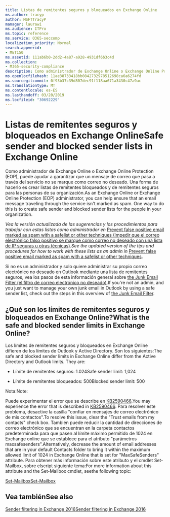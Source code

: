 ```yaml
---
title: Listas de remitentes seguros y bloqueados en Exchange Online
ms.author: tracyp
author: MSFTTracyP
manager: laurawi
ms.audience: ITPro
ms.topic: reference
ms.service: O365-seccomp
localization_priority: Normal
search.appverid:
- MET150
ms.assetid: 111ab6b0-2dd2-4a87-a928-4931df6b3c4d
ms.collection:
- M365-security-compliance
description: Como administrador de Exchange Online o Exchange Online Protection (EOP), puede ayudar a garantizar que un mensaje de correo que pasa a través del servicio no se marque como correo no deseado. Una forma de hacerlo es crear listas de remitentes bloqueados y de remitentes seguros para las personas de su organización.
ms.openlocfilehash: 11ae38733418bb0842732978512698ca6a6274fd
ms.sourcegitcommit: 0f93b37c39d807dec91f118aa671a3430c47a9ac
ms.translationtype: MT
ms.contentlocale: es-ES
ms.lasthandoff: 03/20/2019
ms.locfileid: "30692229"
---
```

# <a name="safe-sender-and-blocked-sender-lists-in-exchange-online"></a><span data-ttu-id="cc141-104">Listas de remitentes seguros y bloqueados en Exchange Online</span><span class="sxs-lookup"><span data-stu-id="cc141-104">Safe sender and blocked sender lists in Exchange Online</span></span>

<span data-ttu-id="cc141-p102">Como administrador de Exchange Online o Exchange Online Protection (EOP), puede ayudar a garantizar que un mensaje de correo que pasa a través del servicio no se marque como correo no deseado. Una forma de hacerlo es crear listas de remitentes bloqueados y de remitentes seguros para las personas de su organización.</span><span class="sxs-lookup"><span data-stu-id="cc141-p102">As an Exchange Online or Exchange Online Protection (EOP) administrator, you can help ensure that an email message traveling through the service isn't marked as spam. One way to do this is to create safe sender and blocked sender lists for the people in your organization.</span></span> 
  
 <span data-ttu-id="cc141-107">*Vea la versión actualizada de las sugerencias y los procedimientos para trabajar con estas listas como administrador en* [Prevent false positive email marked as spam with a safelist or other techniques (Impedir que el correo electrónico falso positivo se marque como correo no deseado con una lista de IP seguras u otras técnicas)](https://go.microsoft.com/fwlink/p/?LinkID=534224).</span><span class="sxs-lookup"><span data-stu-id="cc141-107">*See the updated version of the tips and procedures for how to work with these lists as an admin in* [Prevent false positive email marked as spam with a safelist or other techniques](https://go.microsoft.com/fwlink/p/?LinkID=534224).</span></span> 
  
<span data-ttu-id="cc141-108">Si no es un administrador y solo quiere administrar su propio correo electrónico no deseado en Outlook mediante una lista de remitentes seguros, vea los pasos de esta información general sobre [the Junk Email Filter (el filtro de correo electrónico no deseado)](https://go.microsoft.com/fwlink/?LinkId=817222).</span><span class="sxs-lookup"><span data-stu-id="cc141-108">If you're not an admin, and you just want to manage your own junk email in Outlook by using a safe sender list, check out the steps in this overview of [the Junk Email Filter](https://go.microsoft.com/fwlink/?LinkId=817222).</span></span> 
  
## <a name="what-is-the-safe-and-blocked-sender-limits-in-exchange-online"></a><span data-ttu-id="cc141-109">¿Qué son los límites de remitentes seguros y bloqueados en Exchange Online?</span><span class="sxs-lookup"><span data-stu-id="cc141-109">What is the safe and blocked sender limits in Exchange Online?</span></span>

<span data-ttu-id="cc141-p103">Los límites de remitentes seguros y bloqueados en Exchange Online difieren de los límites de Outlook y Active Directory. Son los siguientes:</span><span class="sxs-lookup"><span data-stu-id="cc141-p103">The safe and blocked sender limits in Exchange Online differ from the Active Directory and Outlook limits. They are:</span></span>
  
- <span data-ttu-id="cc141-112">Límite de remitentes seguros: 1.024</span><span class="sxs-lookup"><span data-stu-id="cc141-112">Safe sender limit: 1,024</span></span>
    
- <span data-ttu-id="cc141-113">Límite de remitentes bloqueados: 500</span><span class="sxs-lookup"><span data-stu-id="cc141-113">Blocked sender limit: 500</span></span>
    
<span data-ttu-id="cc141-114">Nota:</span><span class="sxs-lookup"><span data-stu-id="cc141-114">Note:</span></span>
  
<span data-ttu-id="cc141-115">Puede experimentar el error que se describe en [KB2590466](https://support.microsoft.com/help/2590466/you-receive-the-error-junk-e-mail-validation-error-in-outlook-web-app).</span><span class="sxs-lookup"><span data-stu-id="cc141-115">You may experience the error that is described in [KB2590466](https://support.microsoft.com/help/2590466/you-receive-the-error-junk-e-mail-validation-error-in-outlook-web-app).</span></span> <span data-ttu-id="cc141-116">Para resolver este problema, desactive la casilla "confiar en mensajes de correo electrónico de mis contactos".</span><span class="sxs-lookup"><span data-stu-id="cc141-116">To resolve this issue, clear the "Trust emails from my contacts" check box.</span></span> <span data-ttu-id="cc141-117">También puede reducir la cantidad de direcciones de correo electrónico que se encuentran en la carpeta contactos predeterminada para que pasen al límite máximo permitido de 1024 en Exchange online que se establece para el atributo "parámetros maxsafesenders".</span><span class="sxs-lookup"><span data-stu-id="cc141-117">Alternatively, decrease the amount of email addresses that are in your default Contacts folder to bring it within the maximum allowed limit of 1024 in Exchange Online that is set for "MaxSafeSenders" attribute.</span></span> <span data-ttu-id="cc141-118">Para obtener más información sobre este atributo y el cmdlet Set-Mailbox, sobre elscript siguiente tema:</span><span class="sxs-lookup"><span data-stu-id="cc141-118">For more information about this attribute and the Set-Mailbox cmdlet, seethe following topic:</span></span>
  
[<span data-ttu-id="cc141-119">Set-Mailbox</span><span class="sxs-lookup"><span data-stu-id="cc141-119">Set-Mailbox</span></span>](https://docs.microsoft.com/powershell/module/exchange/mailboxes/Set-Mailbox)
  
## <a name="see-also"></a><span data-ttu-id="cc141-120">Vea también</span><span class="sxs-lookup"><span data-stu-id="cc141-120">See also</span></span>

[<span data-ttu-id="cc141-121">Sender filtering in Exchange 2016</span><span class="sxs-lookup"><span data-stu-id="cc141-121">Sender filtering in Exchange 2016</span></span>](http://technet.microsoft.com/library/b833f864-ff10-46a0-a653-28fb9ba30896.aspx)

